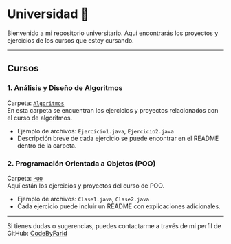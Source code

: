 # Universidad 🏫

Bienvenido a mi repositorio universitario. Aquí encontrarás los proyectos y ejercicios de los cursos que estoy cursando.

---

## Cursos

### 1. Análisis y Diseño de Algoritmos
Carpeta: [`Algoritmos`](./Algoritmos)  
En esta carpeta se encuentran los ejercicios y proyectos relacionados con el curso de algoritmos.  
- Ejemplo de archivos: `Ejercicio1.java`, `Ejercicio2.java`  
- Descripción breve de cada ejercicio se puede encontrar en el README dentro de la carpeta.

### 2. Programación Orientada a Objetos (POO)
Carpeta: [`POO`](./POO)  
Aquí están los ejercicios y proyectos del curso de POO.  
- Ejemplo de archivos: `Clase1.java`, `Clase2.java`  
- Cada ejercicio puede incluir un README con explicaciones adicionales.

---

Si tienes dudas o sugerencias, puedes contactarme a través de mi perfil de GitHub: [CodeByFarid](https://github.com/CodeByFarid)
